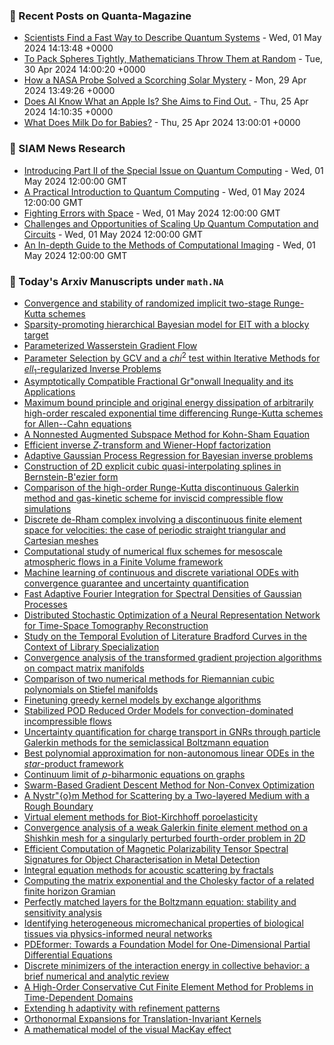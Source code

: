 ### 📝 Recent Posts on Quanta-Magazine
<!-- quanta starts -->
* <a href="https://www.quantamagazine.org/scientists-find-a-fast-way-to-describe-quantum-systems-20240501/">Scientists Find a Fast Way to Describe Quantum Systems</a> - Wed, 01 May 2024 14:13:48 +0000
* <a href="https://www.quantamagazine.org/to-pack-spheres-tightly-mathematicians-throw-them-at-random-20240430/">To Pack Spheres Tightly, Mathematicians Throw Them at Random</a> - Tue, 30 Apr 2024 14:00:20 +0000
* <a href="https://www.quantamagazine.org/how-a-nasa-probe-solved-a-scorching-solar-mystery-20240429/">How a NASA Probe Solved a Scorching Solar Mystery</a> - Mon, 29 Apr 2024 13:49:26 +0000
* <a href="https://www.quantamagazine.org/does-ai-know-what-an-apple-is-she-aims-to-find-out-20240425/">Does AI Know What an Apple Is? She Aims to Find Out.</a> - Thu, 25 Apr 2024 14:10:35 +0000
* <a href="https://www.quantamagazine.org/what-does-milk-do-for-babies-20240425/">What Does Milk Do for Babies?</a> - Thu, 25 Apr 2024 13:00:01 +0000
<!-- quanta ends -->

### 📝 SIAM News Research
<!-- siam-news starts -->
* <a href="https://sinews.siam.org/Details-Page/introducing-part-ii-of-the-special-issue-on-quantum-computing">Introducing Part II of the Special Issue on Quantum Computing</a> - Wed, 01 May 2024 12:00:00 GMT
* <a href="https://sinews.siam.org/Details-Page/a-practical-introduction-to-quantum-computing">A Practical Introduction to Quantum Computing</a> - Wed, 01 May 2024 12:00:00 GMT
* <a href="https://sinews.siam.org/Details-Page/fighting-errors-with-space">Fighting Errors with Space</a> - Wed, 01 May 2024 12:00:00 GMT
* <a href="https://sinews.siam.org/Details-Page/challenges-and-opportunities-of-scaling-up-quantum-computation-and-circuits">Challenges and Opportunities of Scaling Up Quantum Computation and Circuits</a> - Wed, 01 May 2024 12:00:00 GMT
* <a href="https://sinews.siam.org/Details-Page/an-in-depth-guide-to-the-methods-of-computational-imaging">An In-depth Guide to the Methods of Computational Imaging</a> - Wed, 01 May 2024 12:00:00 GMT
<!-- siam-news ends -->

### 📝 Today's Arxiv Manuscripts under ``math.NA``
<!-- arxiv-math-na starts -->
* <a href="https://arxiv.org/abs/2404.19059">Convergence and stability of randomized implicit two-stage Runge-Kutta schemes</a>
* <a href="https://arxiv.org/abs/2404.19115">Sparsity-promoting hierarchical Bayesian model for EIT with a blocky target</a>
* <a href="https://arxiv.org/abs/2404.19133">Parameterized Wasserstein Gradient Flow</a>
* <a href="https://arxiv.org/abs/2404.19156">Parameter Selection by GCV and a $chi^2$ test within Iterative Methods for $ell_1$-regularized Inverse Problems</a>
* <a href="https://arxiv.org/abs/2404.19170">Asymptotically Compatible Fractional Gr"onwall Inequality and its Applications</a>
* <a href="https://arxiv.org/abs/2404.19188">Maximum bound principle and original energy dissipation of arbitrarily high-order rescaled exponential time differencing Runge-Kutta schemes for Allen--Cahn equations</a>
* <a href="https://arxiv.org/abs/2404.19249">A Nonnested Augmented Subspace Method for Kohn-Sham Equation</a>
* <a href="https://arxiv.org/abs/2404.19290">Efficient inverse $Z$-transform and Wiener-Hopf factorization</a>
* <a href="https://arxiv.org/abs/2404.19459">Adaptive Gaussian Process Regression for Bayesian inverse problems</a>
* <a href="https://arxiv.org/abs/2404.19491">Construction of 2D explicit cubic quasi-interpolating splines in Bernstein-B'ezier form</a>
* <a href="https://arxiv.org/abs/2404.19512">Comparison of the high-order Runge-Kutta discontinuous Galerkin method and gas-kinetic scheme for inviscid compressible flow simulations</a>
* <a href="https://arxiv.org/abs/2404.19545">Discrete de-Rham complex involving a discontinuous finite element space for velocities: the case of periodic straight triangular and Cartesian meshes</a>
* <a href="https://arxiv.org/abs/2404.19559">Computational study of numerical flux schemes for mesoscale atmospheric flows in a Finite Volume framework</a>
* <a href="https://arxiv.org/abs/2404.19626">Machine learning of continuous and discrete variational ODEs with convergence guarantee and uncertainty quantification</a>
* <a href="https://arxiv.org/abs/2404.19053">Fast Adaptive Fourier Integration for Spectral Densities of Gaussian Processes</a>
* <a href="https://arxiv.org/abs/2404.19075">Distributed Stochastic Optimization of a Neural Representation Network for Time-Space Tomography Reconstruction</a>
* <a href="https://arxiv.org/abs/2404.19267">Study on the Temporal Evolution of Literature Bradford Curves in the Context of Library Specialization</a>
* <a href="https://arxiv.org/abs/2404.19392">Convergence analysis of the transformed gradient projection algorithms on compact matrix manifolds</a>
* <a href="https://arxiv.org/abs/2404.19407">Comparison of two numerical methods for Riemannian cubic polynomials on Stiefel manifolds</a>
* <a href="https://arxiv.org/abs/2404.19487">Finetuning greedy kernel models by exchange algorithms</a>
* <a href="https://arxiv.org/abs/2404.19600">Stabilized POD Reduced Order Models for convection-dominated incompressible flows</a>
* <a href="https://arxiv.org/abs/2404.19602">Uncertainty quantification for charge transport in GNRs through particle Galerkin methods for the semiclassical Boltzmann equation</a>
* <a href="https://arxiv.org/abs/2404.19645">Best polynomial approximation for non-autonomous linear ODEs in the $star$-product framework</a>
* <a href="https://arxiv.org/abs/2404.19689">Continuum limit of $p$-biharmonic equations on graphs</a>
* <a href="https://arxiv.org/abs/2211.17157">Swarm-Based Gradient Descent Method for Non-Convex Optimization</a>
* <a href="https://arxiv.org/abs/2303.02339">A Nystr"{o}m Method for Scattering by a Two-layered Medium with a Rough Boundary</a>
* <a href="https://arxiv.org/abs/2306.13890">Virtual element methods for Biot-Kirchhoff poroelasticity</a>
* <a href="https://arxiv.org/abs/2306.15867">Convergence analysis of a weak Galerkin finite element method on a Shishkin mesh for a singularly perturbed fourth-order problem in 2D</a>
* <a href="https://arxiv.org/abs/2307.05590">Efficient Computation of Magnetic Polarizability Tensor Spectral Signatures for Object Characterisation in Metal Detection</a>
* <a href="https://arxiv.org/abs/2309.02184">Integral equation methods for acoustic scattering by fractals</a>
* <a href="https://arxiv.org/abs/2310.13462">Computing the matrix exponential and the Cholesky factor of a related finite horizon Gramian</a>
* <a href="https://arxiv.org/abs/2312.03273">Perfectly matched layers for the Boltzmann equation: stability and sensitivity analysis</a>
* <a href="https://arxiv.org/abs/2402.10741">Identifying heterogeneous micromechanical properties of biological tissues via physics-informed neural networks</a>
* <a href="https://arxiv.org/abs/2402.12652">PDEformer: Towards a Foundation Model for One-Dimensional Partial Differential Equations</a>
* <a href="https://arxiv.org/abs/2403.00594">Discrete minimizers of the interaction energy in collective behavior: a brief numerical and analytic review</a>
* <a href="https://arxiv.org/abs/2404.10756">A High-Order Conservative Cut Finite Element Method for Problems in Time-Dependent Domains</a>
* <a href="https://arxiv.org/abs/2404.18800">Extending h adaptivity with refinement patterns</a>
* <a href="https://arxiv.org/abs/2206.08648">Orthonormal Expansions for Translation-Invariant Kernels</a>
* <a href="https://arxiv.org/abs/2311.07338">A mathematical model of the visual MacKay effect</a>
<!-- arxiv-math-na ends -->
